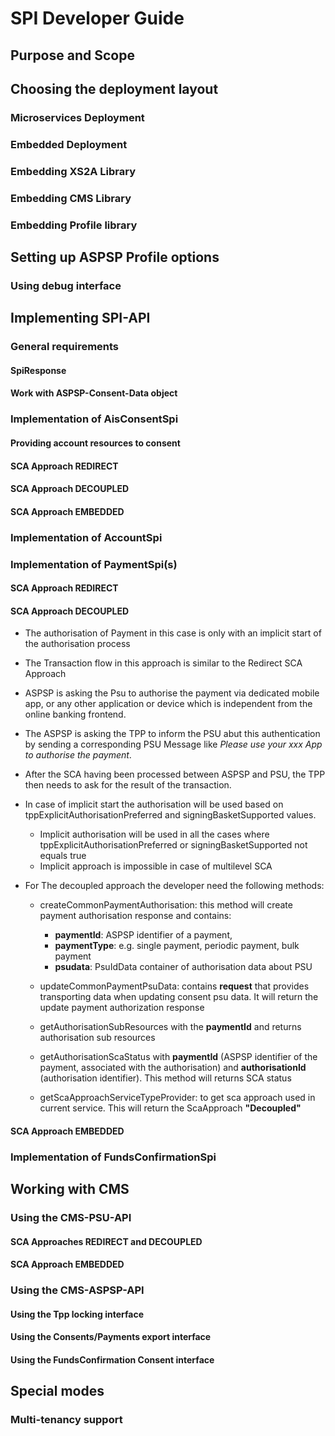 # SPI Developer Guide

## Purpose and Scope

## Choosing the deployment layout

### Microservices Deployment

### Embedded Deployment

### Embedding XS2A Library

### Embedding CMS Library

### Embedding Profile library

## Setting up ASPSP Profile options

### Using debug interface

## Implementing SPI-API

### General requirements

#### SpiResponse

#### Work with ASPSP-Consent-Data object

### Implementation of AisConsentSpi

#### Providing account resources to consent 

#### SCA Approach REDIRECT

#### SCA Approach DECOUPLED

#### SCA Approach EMBEDDED

### Implementation of AccountSpi

### Implementation of PaymentSpi(s)
  
#### SCA Approach REDIRECT

#### SCA Approach DECOUPLED
* The authorisation of Payment in this case is only with an implicit start of the authorisation process
* The Transaction flow in this approach is similar to the Redirect SCA Approach
* ASPSP is asking the Psu to authorise the payment via dedicated mobile app, or any other application or device which is independent from the online banking frontend.
* The ASPSP is asking the TPP to inform the PSU abut this authentication by sending a corresponding PSU Message like _Please use your xxx App to authorise the payment_.
* After the SCA having been processed between ASPSP and PSU, the TPP then needs to ask for the result of the transaction.


* In case of implicit start the authorisation will be used based on tppExplicitAuthorisationPreferred and signingBasketSupported values.  
    * Implicit authorisation will be used in all the cases where tppExplicitAuthorisationPreferred or signingBasketSupported not equals true
    * Implicit approach is impossible in case of multilevel SCA

* For The decoupled approach the developer need the following methods: 

    * createCommonPaymentAuthorisation: this method will create payment authorisation response and contains:
        * **paymentId**: ASPSP identifier of a payment,
        * **paymentType**: e.g. single payment, periodic payment, bulk payment
        * **psudata**: PsuIdData container of authorisation data about PSU
        
    * updateCommonPaymentPsuData: contains **request** that provides transporting data when updating consent psu data. It will return the update payment authorization response
    
    * getAuthorisationSubResources with the **paymentId** and returns authorisation sub resources
    
    * getAuthorisationScaStatus with **paymentId** (ASPSP identifier of the payment, associated with the authorisation) and 
    **authorisationId** (authorisation identifier). This method will returns SCA status
    
    * getScaApproachServiceTypeProvider: to get sca approach used in current service. This will return the ScaApproach **"Decoupled"**
 

#### SCA Approach EMBEDDED


### Implementation of FundsConfirmationSpi

## Working with CMS

### Using the CMS-PSU-API

#### SCA Approaches REDIRECT and DECOUPLED

#### SCA Approach EMBEDDED

### Using the CMS-ASPSP-API

#### Using the Tpp locking interface

#### Using the Consents/Payments export interface

#### Using the FundsConfirmation Consent interface

## Special modes

### Multi-tenancy support
